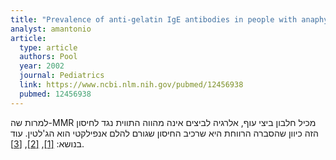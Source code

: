 ```yaml
---
title: "Prevalence of anti-gelatin IgE antibodies in people with anaphylaxis after measles-mumps rubella vaccine in the United States"
analyst: amantonio
article:
  type: article
  authors: Pool
  year: 2002
  journal: Pediatrics
  link: https://www.ncbi.nlm.nih.gov/pubmed/12456938
  pubmed: 12456938
---
```


למרות שה-MMR מכיל חלבון ביצי עוף, אלרגיה לביצים אינה מהווה התווית נגד לחיסון הזה כיוון שהסברה הרווחת היא שרכיב החיסון שגורם להלם אנפילקטי הוא הג'לטין. עוד בנושא: [[1]](https://www.ncbi.nlm.nih.gov/pubmed/8473675), [[2]](http://adc.bmj.com/content/82/2/93), [[3]](https://www.ncbi.nlm.nih.gov/pubmed/7560672).
